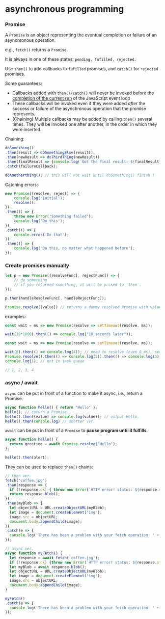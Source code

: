 # asynchronous programming



### Promise

A `Promise`  is an object representing the eventual completion or failure of an asynchronous operation.

e.g., `fetch()` returns a `Promise`.

It is always in one of these states: `pending, fufilled, rejected.`

Use `then()` to add callbacks to `fufilled` promises, and `catch()` for `rejected` promises.



Some guarantees:

* Callbacks added with `then()/catch()` will never be invoked before the [completion of the current run](https://developer.mozilla.org/en-US/docs/Web/JavaScript/EventLoop#run-to-completion) of the JavaScript event loop
* These callbacks will be invoked even if they were added *after* the success or failure of the asynchronous operation that the promise represents.
* (Chaining) Multiple callbacks may be added by calling `then()` several times. They will be invoked one after another, in the order in which they were inserted.



Chaining:

```js
doSomething()
.then(result => doSomethingElse(result))
.then(newResult => doThirdThing(newResult))
.then(finalResult => {console.log(`Got the final result: ${finalResult}`);})
.catch(failureCallback);

doAnotherthing(); // this will not wait until doSomething() finish !
```



Catching errors:

```js
new Promise((resolve, reject) => {
    console.log('Initial');
    resolve();
})
.then(() => {
    throw new Error('Something failed');
    console.log('Do this');
})
.catch(() => {
    console.error('Do that');
})
.then(() => {
    console.log('Do this, no matter what happened before');
});
```



### Create promises manually

```js
let p = new Promise((resolveFunc[, rejectFunc]) => {
	// do something
    // if you returned something, it will be passed to `then`.
});

p.then(handleResolveFunc[, handleRejectFunc]);

Promise.resolve([value]) // returns a dummy resolved Promise with value.
```

examples:

```js
const wait = ms => new Promise(resolve => setTimeout(resolve, ms));

wait(10*1000).then(() => console.log("10 seconds later"));
```

```js
const wait = ms => new Promise(resolve => setTimeout(resolve, ms));

wait(0).then(() => console.log(4)); // need to resolve (even 0 ms), second in task queue.
Promise.resolve().then(() => console.log(2)).then(() => console.log(3)); // already resolved promise, first in task queue
console.log(1); // not in task queue

// 1, 2, 3, 4
```



### async / await

`async` can be put in front of a function to make it async, i.e., return a Promise.

```js
async function hello() { return "Hello" };
hello(); // return a Promise
hello().then((value) => console.log(value)); // output Hello.
hello().then(console.log) // shorter ver.
```

`await` can be put in front of a `Promise` to **pause program until it fulfills**.

```js
async function hello() {
  return greeting = await Promise.resolve("Hello");
};

hello().then(alert);
```

They can be used to replace `then()` chains:

```js
// then ver.
fetch('coffee.jpg')
.then(response => {
  if (!response.ok) { throw new Error(`HTTP error! status: ${response.status}`);}
  return response.blob();
})
.then(myBlob => {
  let objectURL = URL.createObjectURL(myBlob);
  let image = document.createElement('img');
  image.src = objectURL;
  document.body.appendChild(image);
})
.catch(e => {
  console.log('There has been a problem with your fetch operation: ' + e.message);
});

// async ver.
async function myFetch() {
  let response = await fetch('coffee.jpg');
  if (!response.ok) {throw new Error(`HTTP error! status: ${response.status}`);}
  let myBlob = await response.blob();
  let objectURL = URL.createObjectURL(myBlob);
  let image = document.createElement('img');
  image.src = objectURL;
  document.body.appendChild(image);
}

myFetch()
.catch(e => {
  console.log('There has been a problem with your fetch operation: ' + e.message);
});
```

